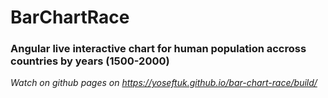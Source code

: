 # BarChartRace

### Angular live interactive chart for human population accross countries by years (1500-2000)

*Watch on github pages on https://yoseftuk.github.io/bar-chart-race/build/*
